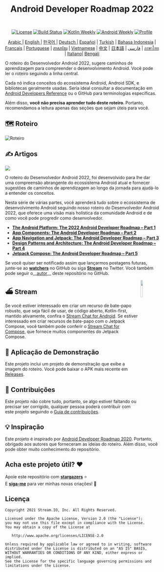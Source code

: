 <h1 align="center">Android Developer Roadmap 2022</h1></br>

<p align="center">
  <a href="https://opensource.org/licenses/Apache-2.0"><img alt="License" src="https://img.shields.io/badge/License-Apache%202.0-blue.svg"/></a>
  <a href="https://github.com/skydoves/android-developer-roadmap/actions/workflows/build.yml"><img alt="Build Status" src="https://github.com/skydoves/android-developer-roadmap/actions/workflows/build.yml/badge.svg"/></a>
  <a href="https://mailchi.mp/kotlinweekly/kotlin-weekly-279"><img alt="Kotlin Weekly" src="https://skydoves.github.io/badges/kotlin-weekly2.svg"/></a>
  <a href="https://androidweekly.net/issues/issue-495"><img alt="Android Weekly" src="https://skydoves.github.io/badges/android-weekly.svg"/></a>
  <a href="https://github.com/skydoves"><img alt="Profile" src="https://skydoves.github.io/badges/skydoves.svg"/></a>
</p>
<p align="center">
<a href="/README_AR.md" target="_blank"> Arabic </a> | <a href="/README.md" target="_blank"> English </a> | <a href="/README_KR.md" target="_blank"> 한국어 </a> | <a href="/README_DE.md" target="_blank"> Deutsch </a>| <a href="/README_ES.md" target="_blank"> Español</a> | <a href="/README_TR.md" target="_blank"> Turkish</a> | <a href="/README_ID.md" target="_blank"> Bahasa Indonesia</a> | <a href="/README_FR.md" target="_blank"> Français</a> | <a href="/README_PT.md" target="_blank"> Portuguese</a> | <a href="/README_KHM.md" target="_blank">ភាសាខ្មែរ</a> | <a href="/README_VI.md" target="_blank">Vietnamese</a> | <a href="/README_CN.md" target="_blank">中文</a> | <a href="/README_JP.md" target="_blank">日本語</a> | <a href="/README_FA.md" target="_blank">فارسی</a> | <a href="/README_TH.md" target="_blank">ภาษาไทย</a> | <a href="/README_IT.md" target="_blank">Italiano</a>| <a href="/README_BD.md" target="_blank">Bengali</a>
</p>


O roteiro do Desenvolvedor Android 2022, sugere caminhos de aprendizagem para compreender o desenvolvimento Android. Você pode ler o roteiro seguindo a linha central. <br>

Cada nó indica conceitos do ecossistema Android, Android SDK, e bibliotecas geralmente usadas. Seria ideal consultar a documentação em [Android Developers Reference](https://developer.android.com/reference) ou o GitHub para terminologias específicas. <br>

Além disso, **você não precisa aprender tudo deste roteiro**. Portanto, recomendamos a leitura apenas das seções que sejam úteis para você.

## 🗺 Roteiro

<picture>
  <source media="(prefers-color-scheme: dark)" srcset="images/android_developer_roadmap_dark.png">
  <img alt="Roteiro" src="images/android_developer_roadmap.png">
</picture>

## ✍️ Artigos

<a href="https://getstream.io/blog/android-developer-roadmap/"><img src="images/article.png" /></a><br>

O roteiro do Desenvolvedor Android 2022, foi desenvolvido para lhe dar uma compreensão abrangente do ecossistema Android atual e fornecer sugestões de caminhos de aprendizagem ao longo da jornada para ajudá-lo a entender os conceitos.<br>

Nesta série de várias partes, você aprenderá tudo sobre o ecossistema de desenvolvimento Android seguindo nosso roteiro do Desenvolvedor Android 2022, que oferece uma visão mais holística da comunidade Android e de como você pode progredir como desenvolvedor.

- **[The Android Platform: The 2022 Android Developer Roadmap – Part 1](https://getstream.io/blog/android-developer-roadmap/)**
- **[App Components: The Android Developer Roadmap – Part 2](https://getstream.io/blog/android-developer-roadmap-part-2/)**
- **[App Navigation and Jetpack: The Android Developer Roadmap – Part 3](https://getstream.io/blog/android-developer-roadmap-part-3/)**
- **[Design Patterns and Architecture: The Android Developer Roadmap – Part 4](https://getstream.io/blog/design-patterns-and-architecture-the-android-developer-roadmap-part-4/)**
- **[Jetpack Compose: The Android Developer Roadmap – Part 5](https://getstream.io/blog/android-developer-roadmap-part-5/)**

Se você quiser ser notificado assim que lançarmos postagens futuras, junte-se ao **[watchers](https://github.com/skydoves/android-developer-roadmap/watchers)** no GitHub ou siga **[Stream](https://twitter.com/getstream_io)** no Twitter. Você também pode seguir o__[autor](https://github.com/skydoves)__ deste repositório no GitHub.

<a href="https://getstream.io/tutorials/android-chat?utm_source=Github&utm_medium=Github_Repo_Content_Ad&utm_content=Developer&utm_campaign=2022AndroidDeveloperRoadmap&utm_term=DevRelOss">
<img src="https://user-images.githubusercontent.com/24237865/138428440-b92e5fb7-89f8-41aa-96b1-71a5486c5849.png" align="right" width="12%"/>
</a>

## ⛴ Stream

Se você estiver interessado em criar um recurso de bate-papo robusto, que seja fácil de usar, de código aberto, Kotlin-first, mantido ativamente, confira o [Stream Chat for Android](https://getstream.io/tutorials/android-chat). Se estiver interessado em criar recursos de bate-papo com o Jetpack Compose, você também pode conferir o [Stream Chat for Compose](https://getstream.io/chat/compose/tutorial/), que fornece muitos componentes do Jetpack Compose.

## 📱 Aplicação de Demonstração

Este projeto inclui um projeto de demonstração que  exibe a imagem do roteiro. Você pode baixar o APK mais recente em [Releases](https://github.com/skydoves/android-developer-roadmap/releases).

## 🤝 Contribuições

Este projeto não cobre tudo, portanto, se algo estiver faltando ou precisar ser corrigido, qualquer pessoa poderá contribuir com este projeto seguindo o [Guia de contribuições](CONTRIBUTING.md).

## 💡 Inspiração

Este projeto é inspirado por [Android Developer Roadmap 2020](https://github.com/mobile-roadmap/android-developer-roadmap). Portanto, obrigado aos autores que forneceram as ideias do roteiro. Além disso, você pode obter muito conhecimento do repositório.

## Acha este projeto útil? :heart:

Apoie este repositório com __[stargazers](https://github.com/skydoves/android-developer-roadmap/stargazers)__ :star: <br>
E __[siga-me](https://github.com/skydoves)__ para ver minhas novas criações! 🤩

## Licença
```
Copyright 2021 Stream.IO, Inc. All Rights Reserved.

Licensed under the Apache License, Version 2.0 (the "License");
you may not use this file except in compliance with the License.
You may obtain a copy of the License at

   http://www.apache.org/licenses/LICENSE-2.0

Unless required by applicable law or agreed to in writing, software
distributed under the License is distributed on an "AS IS" BASIS,
WITHOUT WARRANTIES OR CONDITIONS OF ANY KIND, either express or implied.
See the License for the specific language governing permissions and
limitations under the License.
```
